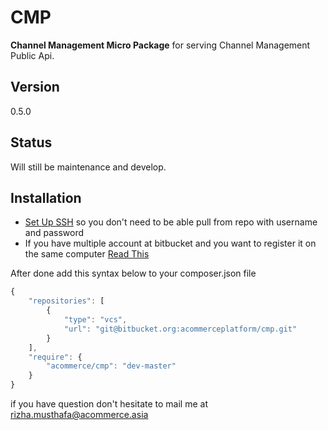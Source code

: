 CMP
=============

**Channel Management Micro Package** for serving Channel Management Public Api.

Version
---------
0.5.0

Status
-------
Will still be maintenance and develop.

Installation
-------------
 - [Set Up SSH][stupgitssh] so you don't need to be able pull from repo with username and password
 - If you have multiple account at bitbucket and you want to register it on the same computer [Read This][multiacc]

After done add this syntax below to your composer.json file

```javascript
{
	"repositories": [
		{
			"type": "vcs",
			"url": "git@bitbucket.org:acommerceplatform/cmp.git"
		}
	],
	"require": {
        "acommerce/cmp": "dev-master"
    }
}
```


if you have question don't hesitate to mail me at <rizha.musthafa@acommerce.asia>


[stupgitssh]: <https://confluence.atlassian.com/bitbucket/set-up-ssh-for-git-728138079.html>
[multiacc]: <https://confluence.atlassian.com/bitbucket/configure-multiple-ssh-identities-for-gitbash-mac-osx-linux-271943168.html>

